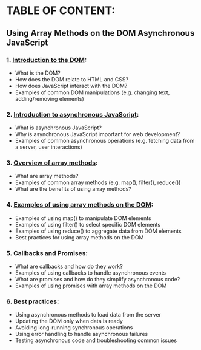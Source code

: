 # TABLE OF CONTENT: 
## Using Array Methods on the DOM Asynchronous JavaScript


### 1. [Introduction to the DOM](https://github.com/RodgersChayuga/DOM-And-Asynchronous-JavaScript/blob/main/1.%20Introduction%20to%20the%20DOM.md):
  * What is the DOM?
  * How does the DOM relate to HTML and CSS?
  * How does JavaScript interact with the DOM?
  * Examples of common DOM manipulations (e.g. changing text, adding/removing elements)
### 2. [Introduction to asynchronous JavaScript](https://github.com/RodgersChayuga/DOM-And-Asynchronous-JavaScript/blob/main/2.%20Introduction%20to%20asynchronous%20JavaScript.md):
  * What is asynchronous JavaScript?
  * Why is asynchronous JavaScript important for web development?
  * Examples of common asynchronous operations (e.g. fetching data from a server, user interactions)
### 3. [Overview of array methods](https://github.com/RodgersChayuga/DOM-And-Asynchronous-JavaScript/blob/main/3.%20Overview%20of%20array%20methods.md):
  * What are array methods?
  * Examples of common array methods (e.g. map(), filter(), reduce())
  * What are the benefits of using array methods?
### 4. [Examples of using array methods on the DOM](https://github.com/RodgersChayuga/DOM-And-Asynchronous-JavaScript/blob/main/4.%20Examples%20of%20using%20array%20methods%20on%20the%20DOM.md):
  * Examples of using map() to manipulate DOM elements
  * Examples of using filter() to select specific DOM elements
  * Examples of using reduce() to aggregate data from DOM elements
  * Best practices for using array methods on the DOM
### 5. Callbacks and Promises:
  * What are callbacks and how do they work?
  * Examples of using callbacks to handle asynchronous events
  * What are promises and how do they simplify asynchronous code?
  * Examples of using promises with array methods on the DOM
### 6. Best practices:
  * Using asynchronous methods to load data from the server
  * Updating the DOM only when data is ready
  * Avoiding long-running synchronous operations
  * Using error handling to handle asynchronous failures
  * Testing asynchronous code and troubleshooting common issues
